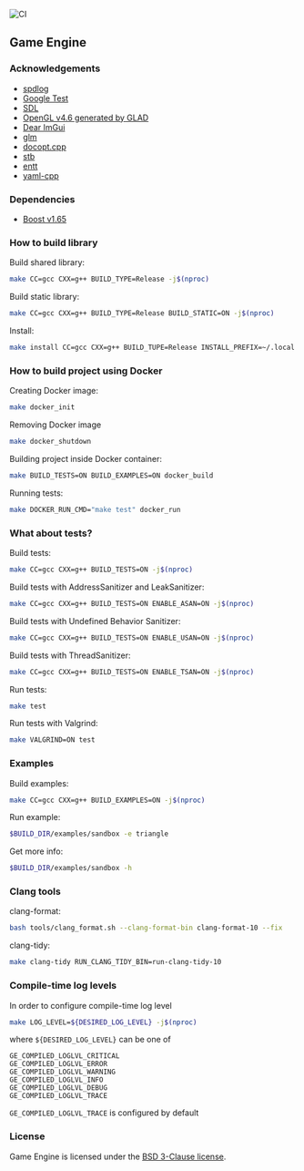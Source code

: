 ![CI](https://github.com/hogletgames/game-engine/workflows/CI/badge.svg?branch=master)

## Game Engine

### Acknowledgements
- [spdlog](https://github.com/gabime/spdlog)
- [Google Test](https://github.com/google/googletest)
- [SDL](https://www.libsdl.org/)
- [OpenGL v4.6 generated by GLAD](https://glad.dav1d.de/)
- [Dear ImGui](https://github.com/ocornut/imgui)
- [glm](https://github.com/g-truc/glm)
- [docopt.cpp](https://github.com/docopt/docopt.cpp)
- [stb](https://github.com/nothings/stb)
- [entt](https://github.com/skypjack/entt)
- [yaml-cpp](https://github.com/jbeder/yaml-cpp)

### Dependencies
- [Boost v1.65](https://www.boost.org/doc/libs/1_65_0/)

### How to build library
Build shared library:
```bash
make CC=gcc CXX=g++ BUILD_TYPE=Release -j$(nproc)
```

Build static library:
```bash
make CC=gcc CXX=g++ BUILD_TYPE=Release BUILD_STATIC=ON -j$(nproc)
```

Install:
```bash
make install CC=gcc CXX=g++ BUILD_TUPE=Release INSTALL_PREFIX=~/.local -j$(nproc)
```

### How to build project using Docker

Creating Docker image:

```bash
make docker_init
```

Removing Docker image

```bash
make docker_shutdown
```

Building project inside Docker container:

```bash
make BUILD_TESTS=ON BUILD_EXAMPLES=ON docker_build
```

Running tests:

```bash
make DOCKER_RUN_CMD="make test" docker_run
```

### What about tests?
Build tests:
```bash
make CC=gcc CXX=g++ BUILD_TESTS=ON -j$(nproc)
```

Build tests with AddressSanitizer and LeakSanitizer:
```bash
make CC=gcc CXX=g++ BUILD_TESTS=ON ENABLE_ASAN=ON -j$(nproc)
```

Build tests with Undefined Behavior Sanitizer:
```bash
make CC=gcc CXX=g++ BUILD_TESTS=ON ENABLE_USAN=ON -j$(nproc)
```

Build tests with ThreadSanitizer:
```bash
make CC=gcc CXX=g++ BUILD_TESTS=ON ENABLE_TSAN=ON -j$(nproc)
```

Run tests:
```bash
make test
```

Run tests with Valgrind:
```bash
make VALGRIND=ON test
```

### Examples
Build examples:
```bash
make CC=gcc CXX=g++ BUILD_EXAMPLES=ON -j$(nproc)
```

Run example:
```bash
$BUILD_DIR/examples/sandbox -e triangle
```

Get more info:
```bash
$BUILD_DIR/examples/sandbox -h
```

### Clang tools
clang-format:
```bash
bash tools/clang_format.sh --clang-format-bin clang-format-10 --fix
```

clang-tidy:
``` bash
make clang-tidy RUN_CLANG_TIDY_BIN=run-clang-tidy-10
```

### Compile-time log levels
In order to configure compile-time log level
```bash
make LOG_LEVEL=${DESIRED_LOG_LEVEL} -j$(nproc)
```

where `${DESIRED_LOG_LEVEL}` can be one of
```
GE_COMPILED_LOGLVL_CRITICAL
GE_COMPILED_LOGLVL_ERROR
GE_COMPILED_LOGLVL_WARNING
GE_COMPILED_LOGLVL_INFO
GE_COMPILED_LOGLVL_DEBUG
GE_COMPILED_LOGLVL_TRACE
```

`GE_COMPILED_LOGLVL_TRACE` is configured by default

### License
Game Engine is licensed under the [BSD 3-Clause license](LICENSE).

